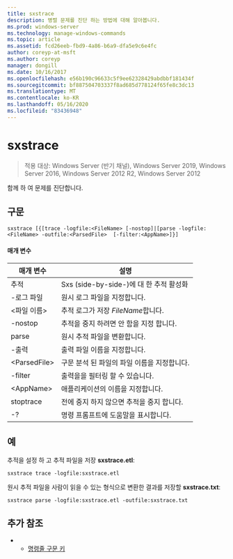 ```yaml
---
title: sxstrace
description: 병렬 문제를 진단 하는 방법에 대해 알아봅니다.
ms.prod: windows-server
ms.technology: manage-windows-commands
ms.topic: article
ms.assetid: fcd26eeb-fbd9-4a86-b6a9-dfa5e9c6e4fc
author: coreyp-at-msft
ms.author: coreyp
manager: dongill
ms.date: 10/16/2017
ms.openlocfilehash: e56b190c96633c5f9ee62328429abdbbf181434f
ms.sourcegitcommit: bf887504703337f8ad685d778124f65fe8c3dc13
ms.translationtype: MT
ms.contentlocale: ko-KR
ms.lasthandoff: 05/16/2020
ms.locfileid: "83436948"
---
```

# <a name="sxstrace"></a>sxstrace

> 적용 대상: Windows Server (반기 채널), Windows Server 2019, Windows Server 2016, Windows Server 2012 R2, Windows Server 2012

함께 하 여 문제를 진단합니다.

## <a name="syntax"></a>구문
```
sxstrace [{[trace -logfile:<FileName> [-nostop]|[parse -logfile:<FileName> -outfile:<ParsedFile>  [-filter:<AppName>]}]
```

#### <a name="parameters"></a>매개 변수
|매개 변수|설명|
|-------|--------|
|추적|Sxs (side-by-side-)에 대 한 추적 활성화|
|-로그 파일|원시 로그 파일을 지정합니다.|
|\<파일 이름>|추적 로그가 저장 *FileName*합니다.|
|-nostop|추적을 중지 하려면 안 함을 지정 합니다.|
|parse|원시 추적 파일을 변환합니다.|
|-출력|출력 파일 이름을 지정합니다.|
|\<ParsedFile>|구문 분석 된 파일의 파일 이름을 지정합니다.|
|-filter|출력을을 필터링 할 수 있습니다.|
|\<AppName>|애플리케이션의 이름을 지정합니다.|
|stoptrace|전에 중지 하지 않으면 추적을 중지 합니다.|
|-?|명령 프롬프트에 도움말을 표시합니다.|

## <a name="examples"></a>예
추적을 설정 하 고 추적 파일을 저장 **sxstrace.etl**:
```
sxstrace trace -logfile:sxstrace.etl
```
원시 추적 파일을 사람이 읽을 수 있는 형식으로 변환한 결과를 저장할 **sxstrace.txt**:
```
sxstrace parse -logfile:sxstrace.etl -outfile:sxstrace.txt
```

## <a name="additional-references"></a>추가 참조
-   - [명령줄 구문 키](command-line-syntax-key.md)

